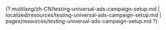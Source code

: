 {? multilang/zh-CN/testing-universal-ads-campaign-setup.md | localized/resources/testing-universal-ads-campaign-setup.md | pages/resources/testing-universal-ads-campaign-setup.md ?}
